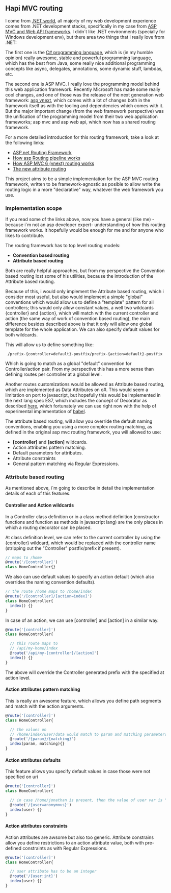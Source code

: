 ## Hapi MVC routing
I come from [.NET world](http://www.dotnetfoundation.org/), all majorty of my web development experience comes from .NET development stacks, specifically in my case from [ASP MVC and Web API frameworks](https://github.com/aspnet). I didn´t like .NET environments (specially for Windows development env), but there area two things that i really love from .NET:

The first one is the [C# programming language](https://msdn.microsoft.com/en-us/library/z1zx9t92.aspx), which is (in my humble opinion) really awesome, stable and powerful programming language, which has the best from Java, some really nice additional programming concepts like async, delegates, annotations, some dynamic stuff, lambdas, etc.

The second one is ASP MVC. I really love the programming model behind this web application framework. Recently Microsoft has made some really cool changes, and one of those was the release of the next generation web framework: [asp vnext](http://www.asp.net/vnext), which comes with a lot of changes both in the framework itself as with the tooling and dependencies which comes with it. But the major important change (from the web framework perspective) was the unification of the programming model from their two web application frameworks; asp mvc and asp web api, which now has a shared routing framework.

For a more detailed introduction for this routing framework, take a look at the following links:

- [ASP.net Routing Framework](https://github.com/aspnet/Routing)
- [How asp Routing pipeline works](https://www.simple-talk.com/dotnet/.net-framework/an-introduction-to-asp.net-mvc-extensibility/)
- [How ASP MVC 6 (vnext) routing works](http://stephenwalther.com/archive/2015/02/07/asp-net-5-deep-dive-routing)
- [The new attribute routing](http://blogs.msdn.com/b/webdev/archive/2013/10/17/attribute-routing-in-asp-net-mvc-5.aspx#route-constraints)

This project aims to be a simple implementation for the ASP MVC routing framework, written to be framework-agnostic as posible to allow write the routing logic in a more "declarative" way, whatever the web framework you use.

### Implementation scope
If you read some of the links above, now you have a general (like me) - because i´m not an asp developer expert- understanding of how this routing framework works. It hopefully would be enough for me and for anyone who likes to contribute.

The routing framework has to top level routing models:

 - **Convention based routing**
 - **Attribute based routing**

Both are really helpful approaches, but from my perspective the Convention based routing lost some of his utilities, because the introduction of the Attribute based routing.

Because of this, i would only implement the Attribute based routing, which i consider most useful, but also would implement a simple "global" conventions which would allow us to define a "template" pattern for all controllers; this would only allow constant values, a well two wildcards {controller} and {action}, which will match with the current controller and action (the same way of work of convention based routing), the main difference besides described above is that it only will allow one global template for the whole application. We can also specify default values for both wildcards.

This will allow us to define something like:

     /prefix-{controller=default}-postfix/prefix-{action=default}-postfix

Which is going to match as a global "default" convention for Controller/action pair. From my perspective this has a more sense than defining routes per controller at a global level.

Another routes customizations would be allowed as Attribute based routing, which are implemented as Data Attributes on c#. This would seem a limitation on port to javascript, but hopefully this would be implemented in the next lang spec ES7, which includes the concept of Decorator as described [here](https://github.com/wycats/javascript-decorators), which fortunately we can use right now with the help of experimental implementation of [babel](http://balbejs.io).

The attribute based routing, will allow you override the default naming conventions, enabling you using a more complex routing matching, as defined in the original asp mvc routing framework, you will allowed to use:

 - **[controller]** and **[action]** wildcards.
 - Action attributes pattern matching.
 - Default parameters for attributes.
 - Attribute constraints
 - General pattern matching via Regular Expressions.


### Attribute based routing
As mentioned above, i´m going to describe in detail the implementation details of each of this features.

#### Controller and Action wildcards
In a Controller class definition or in a class method definition (constructor functions and function as methods in javascript lang) are the only places in which a routing decorator can be placed.

At class definition level, we can refer to the current controller by using the {controller} wildcard, which would be replaced with the controller name (stripping out the "Controller" postfix/prefix if present).

```javascript
// maps to /home
@route('/[controller]')
class HomeController{}
```

We also can use default values to specify an action default (which also overrides the naming convention defaults).

```javascript
// the route /home maps to /home/index
@route('/[controller]/[action=index]')
class HomeController{
  index() {}
}
```

In case of an action, we can use [controller] and [action] in a similar way.

```javascript
@route('[controller]')
class HomeController{

  // this route maps to
  // /api/my-home/index
  @route('/api/my-[controller]/[action]')
  index() {}
}
```

The above will override the Controller generated prefix with the specified at action level.

#### Action attributes pattern matching
This is really an awesome feature, which allows you define path segments and match with the action arguments.


```javascript
@route('[controller]')
class HomeController{

  // the values on
  // /home/index/user/data would match to param and matching parameters
  @route('/{param}/{matching}')
  index(param, matching){}
}
```

#### Action attributes defaults
This feature allows you specify default values in case those were not specified on uri

```javascript
@route('[controller]')
class HomeController{

  // in case /home/jonathan is present, then the value of user var is "jonathan", in other case is set to "anonymous"
  @route('/{user=anonymous}')
  index(user) {}
}
```

#### Action attributes constraints
Action attributes are awsome but also too generic. Attribute constrains allow you define restrictions to an action attribute value, both with pre-defined constraints as with Regular Expressions.

```javascript
@route('[controller]')
class HomeController{

  // user attribute has to be an integer
  @route('/{user:int}')
  index(user) {}
}
```
